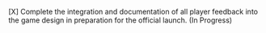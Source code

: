 [X] Complete the integration and documentation of all player feedback into the game design in preparation for the official launch. (In Progress)